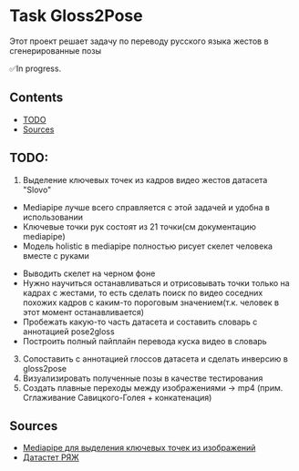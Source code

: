 # Task Gloss2Pose
Этот проект решает задачу по переводу русского языка жестов в сгенерированные позы

✅In progress.

## Contents
- [TODO](#TODO)
- [Sources](#Sources)
  
## <a name="TODO">TODO</a>:
1) Выделение ключевых точек из кадров видео жестов датасета "Slovo"
  +  Mediapipe лучше всего справляется с этой задачей и удобна в использовании
  +  Ключевые точки рук состоят из 21 точки(см документацию mediapipe)
  +  Модель holistic в mediapipe полностью рисует скелет человека вместе с руками
  - Выводить скелет на черном фоне
  - Нужно научиться останавливаться и отрисовывать точки только на кадрах с жестами, то есть сделать поиск по видео соседних похожих кадров с каким-то пороговым значением(т.к. человек в этот момент останавливается)
  - Пробежать какую-то часть датасета и составить словарь с аннотацией pose2gloss
  - Построить полный пайплайн перевода куска видео в словарь
3) Сопоставить с аннотацией глоссов датасета и сделать инверсию в gloss2pose
4) Визуализировать полученные позы в качестве тестирования
5) Создать плавные переходы между изображениями -> mp4 (прим. Сглаживание Савицкого-Голея + конкатенация)

## <a name="Sources">Sources</a>
- [Mediapipe для выделения ключевых точек из изображений](https://developers.google.com/mediapipe)
- [Датастет РЯЖ](https://habr.com/ru/companies/sberdevices/articles/737018/)
